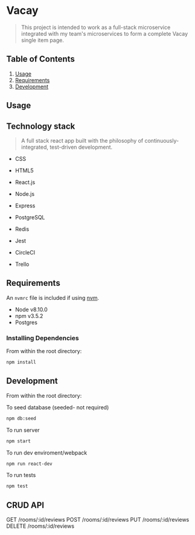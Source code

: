 # Vacay


> This project is intended to work as a full-stack microservice integrated with my team's microservices to form a complete Vacay single item page.



## Table of Contents

1.  [Usage](#Usage)
1.  [Requirements](#requirements)
1.  [Development](#development)

## Usage



## Technology stack

> A full stack react app built with the philosophy of continuously-integrated, test-driven development.

- CSS
- HTML5
- React.js
- Node.js
- Express
- PostgreSQL
- Redis


- Jest
- CircleCI

- Trello 

## Requirements

An `nvmrc` file is included if using [nvm](https://github.com/creationix/nvm).

- Node v8.10.0
- npm v3.5.2
- Postgres 

### Installing Dependencies

From within the root directory:

```sh
npm install
```

## Development

From within the root directory:

To seed database (seeded- not required)

```sh
npm db:seed
```

To run server

```sh
npm start
```

To run dev enviroment/webpack

```sh
npm run react-dev
```

To run tests

```sh
npm test
```

## CRUD API

GET /rooms/:id/reviews
POST /rooms/:id/reviews
PUT /rooms/:id/reviews
DELETE /rooms/:id/reviews